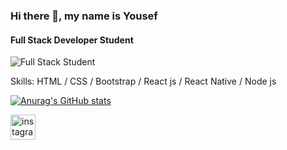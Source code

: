 
### Hi there 👋, my name is Yousef
#### Full Stack Developer Student
![Full Stack Student](https://swas.io/static/hello-world-banner-d0a141d7bfcd1933c1d175b273805281-45f1b.jpg)


Skills: HTML / CSS / Bootstrap / React js / React Native / Node js

[![Anurag's GitHub stats](https://github-readme-stats.vercel.app/api?username=YousefProjects)](https://github.com/YousefProjects/github-readme-stats)


[<img src='https://cdn.jsdelivr.net/npm/simple-icons@3.0.1/icons/instagram.svg' alt='instagram' height='40'>](https://www.instagram.com/https://instagram.com/yousef.projects?utm_medium=copy_link/)  


